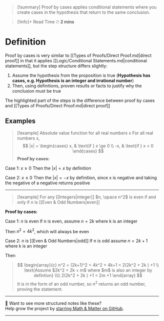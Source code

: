 
>[!summary]
Proof by cases applies conditional statements where you create cases in the hypothesis that return to the same conclusion.

>[!info]+ Read Time
⏱ **2 mins**
# Definition
Proof by cases is very similar to [[Types of Proofs/Direct Proof.md|direct proof]] in that it applies [[Logic/Conditional Statements.md|conditional statements]], but the step structure differs slightly:
1. Assume the hypothesis from the proposition is true (**Hypothesis has cases, e.g. Hypothesis is an integer and irrational number**)
2. Then, using definitions, proven results or facts to justify why the conclusion must be true 

The highlighted part of the steps is the difference between proof by cases and [[Types of Proofs/Direct Proof.md|direct proof]]

## Examples
>[!example] Absolute value function for all real numbers x 
For all real numbers x,
> $$
|x| =
\begin{cases}
x, & \text{if } x \ge 0 \\
-x, & \text{if } x < 0
\end{cases}
>$$
**Proof by cases:**
>
Case 1: $x \geq 0$ 
Then the $|x| = x$ by definition 
>
Case 2: $x \leq 0$
Then the $|x| = -x$ by definition, since x is negative and taking the negative of a negative returns positive

---

>[!example] For any [[Integers|integer]] $n, \space n^2$ is even if and only if $n$ is [[Even & Odd Numbers|even]]
>
**Proof by cases:**
>
Case 1: $n$ is even
If n is even, assume $n = 2k$ where k is an integer
>
Then $n^2 = 4k^2$, which will always be even
>
Case 2: $n$ is [[Even & Odd Numbers|odd]]
If n is odd assume $n = 2k + 1$ where k is an integer
>
Then 
>$$ 
\begin{array}{c}
n^2 = (2k+1)^2 = 4k^2 + 4k+1 = 2(2k^2 + 2k ) +1 \\ 
\text{Assume $2k^2 + 2k = m$  where $m$ is also an integer by defintion} \\\\
2(2k^2 + 2k ) +1 = 2m +1
\end{array}
>$$
It is in the form of an odd number, so $n^2$ returns an odd number, proving the statement.


---

📂 Want to see more structured notes like these?  
Help grow the project by [starring Math & Matter on GitHub](https://github.com/rajeevphysics/Obsidian-MathMatter).

---

